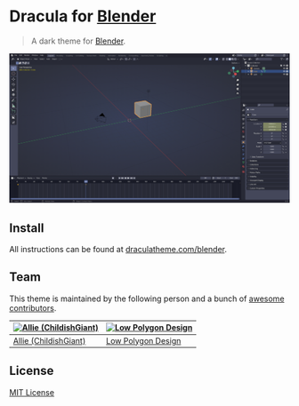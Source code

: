 # Dracula for [Blender](https://www.blender.org)

> A dark theme for [Blender](https://www.blender.org).

![Screenshot](./screenshot.png)

## Install

All instructions can be found at [draculatheme.com/blender](https://draculatheme.com/blender).

## Team

This theme is maintained by the following person and a bunch of [awesome contributors](https://github.com/dracula/blender/contributors).

[![Allie (ChildishGiant)](https://avatars1.githubusercontent.com/u/13716824?v=3&s=60)](https://github.com/childishgiant) | [![Low Polygon Design](https://github.com/lowpolygon-design.png?size=100)](https://github.com/lowpolygon-design) |
|------------------------------------------------------------------------------------------------------------------------|------------------------------------------------------------------------------------------------------------------|
[Allie (ChildishGiant)](https://github.com/childishgiant)                                                                | [Low Polygon Design](https://github.com/lowpolygon-design)                                                       |


## License

[MIT License](./LICENSE)
